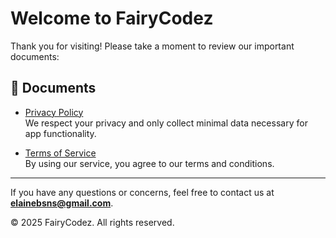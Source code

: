 # Welcome to FairyCodez

Thank you for visiting! Please take a moment to review our important documents:

## 📄 Documents

- [Privacy Policy](https://katielaineai.github.io/discord-docs/PrivPolicy.html)  
  We respect your privacy and only collect minimal data necessary for app functionality.

- [Terms of Service](https://katielaineai.github.io/discord-docs/ToS.html)  
  By using our service, you agree to our terms and conditions.

---

If you have any questions or concerns, feel free to contact us at **elainebsns@gmail.com**.  

&copy; 2025 FairyCodez. All rights reserved.
